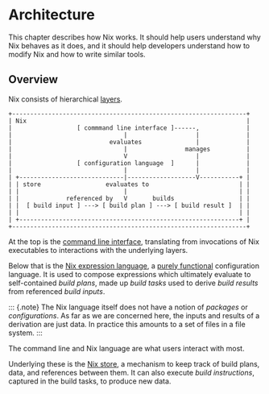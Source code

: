 # Architecture

This chapter describes how Nix works.
It should help users understand why Nix behaves as it does, and it should help developers understand how to modify Nix and how to write similar tools.

## Overview

Nix consists of hierarchical [layers](https://en.m.wikipedia.org/wiki/Multitier_architecture#Layers).

```
+-----------------------------------------------------------------+
| Nix                                                             |
|                  [ commmand line interface ]------,             |
|                               |                   |             |
|                           evaluates               |             |
|                               |                manages          |
|                               V                   |             |
|                  [ configuration language  ]      |             |
|                               |                   |             |
| +-----------------------------|-------------------V-----------+ |
| | store                  evaluates to                         | |
| |                             |                               | |
| |             referenced by   V       builds                  | |
| |  [ build input ] ---> [ build plan ] ---> [ build result ]  | |
| |                                                             | |
| +-------------------------------------------------------------+ |
+-----------------------------------------------------------------+
```

At the top is the [command line interface](../command-ref/command-ref.md), translating from invocations of Nix executables to interactions with the underlying layers.

Below that is the [Nix expression language](../expressions/expression-language.md), a [purely functional](https://en.m.wikipedia.org/wiki/Purely_functional_programming) configuration language.
It is used to compose expressions which ultimately evaluate to self-contained *build plans*, made up *build tasks* used to derive *build results* from referenced *build inputs*.

::: {.note}
The Nix language itself does not have a notion of *packages* or *configurations*.
As far as we are concerned here, the inputs and results of a derivation are just data.
In practice this amounts to a set of files in a file system.
:::

The command line and Nix language are what users interact with most.

Underlying these is the [Nix store](./store/store.md), a mechanism to keep track of build plans, data, and references between them.
It can also execute *build instructions*, captured in the build tasks, to produce new data.

